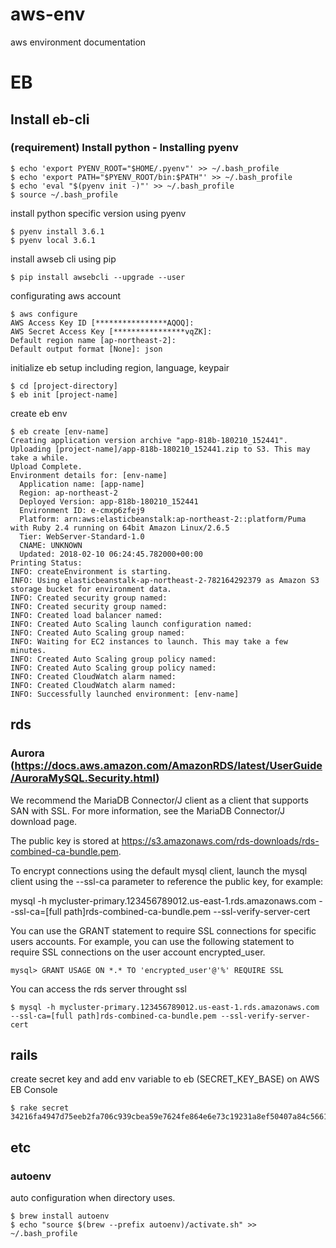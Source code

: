 # aws-env
aws environment documentation

# EB
## Install eb-cli
### (requirement) Install python - Installing pyenv
```
$ echo 'export PYENV_ROOT="$HOME/.pyenv"' >> ~/.bash_profile
$ echo 'export PATH="$PYENV_ROOT/bin:$PATH"' >> ~/.bash_profile
$ echo 'eval "$(pyenv init -)"' >> ~/.bash_profile
$ source ~/.bash_profile
```
install python specific version using pyenv
```
$ pyenv install 3.6.1
$ pyenv local 3.6.1
```
install awseb cli using pip
```
$ pip install awsebcli --upgrade --user
```
configurating aws account
```
$ aws configure
AWS Access Key ID [****************AQOQ]: 
AWS Secret Access Key [****************vqZK]: 
Default region name [ap-northeast-2]: 
Default output format [None]: json
```
initialize eb setup including region, language, keypair
```
$ cd [project-directory]
$ eb init [project-name]
```
create eb env
```
$ eb create [env-name]
Creating application version archive "app-818b-180210_152441".
Uploading [project-name]/app-818b-180210_152441.zip to S3. This may take a while.
Upload Complete.
Environment details for: [env-name]
  Application name: [app-name]
  Region: ap-northeast-2
  Deployed Version: app-818b-180210_152441
  Environment ID: e-cmxp6zfej9
  Platform: arn:aws:elasticbeanstalk:ap-northeast-2::platform/Puma with Ruby 2.4 running on 64bit Amazon Linux/2.6.5
  Tier: WebServer-Standard-1.0
  CNAME: UNKNOWN
  Updated: 2018-02-10 06:24:45.782000+00:00
Printing Status:
INFO: createEnvironment is starting.
INFO: Using elasticbeanstalk-ap-northeast-2-782164292379 as Amazon S3 storage bucket for environment data.
INFO: Created security group named: 
INFO: Created security group named: 
INFO: Created load balancer named: 
INFO: Created Auto Scaling launch configuration named: 
INFO: Created Auto Scaling group named: 
INFO: Waiting for EC2 instances to launch. This may take a few minutes.
INFO: Created Auto Scaling group policy named:
INFO: Created Auto Scaling group policy named:
INFO: Created CloudWatch alarm named: 
INFO: Created CloudWatch alarm named: 
INFO: Successfully launched environment: [env-name]
```
## rds
### Aurora (https://docs.aws.amazon.com/AmazonRDS/latest/UserGuide/AuroraMySQL.Security.html)
We recommend the MariaDB Connector/J client as a client that supports SAN with SSL. For more information, see the MariaDB Connector/J download page.

The public key is stored at https://s3.amazonaws.com/rds-downloads/rds-combined-ca-bundle.pem.

To encrypt connections using the default mysql client, launch the mysql client using the --ssl-ca parameter to reference the public key, for example:

mysql -h mycluster-primary.123456789012.us-east-1.rds.amazonaws.com --ssl-ca=[full path]rds-combined-ca-bundle.pem --ssl-verify-server-cert

You can use the GRANT statement to require SSL connections for specific users accounts. For example, you can use the following statement to require SSL connections on the user account encrypted_user.

```
mysql> GRANT USAGE ON *.* TO 'encrypted_user'@'%' REQUIRE SSL
```

You can access the rds server throught ssl
```
$ mysql -h mycluster-primary.123456789012.us-east-1.rds.amazonaws.com --ssl-ca=[full path]rds-combined-ca-bundle.pem --ssl-verify-server-cert
```

## rails
create secret key and add env variable to eb (SECRET_KEY_BASE) on AWS EB Console
```
$ rake secret
34216fa4947d75eeb2fa706c939cbea59e7624fe864e6e73c19231a8ef50407a84c5661a794719c07379c44809e05946621178b5d713b170b63fa8d781e791fc
```

## etc
### autoenv
auto configuration when directory uses.
```
$ brew install autoenv
$ echo "source $(brew --prefix autoenv)/activate.sh" >> ~/.bash_profile
```
